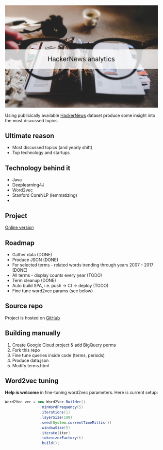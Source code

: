 ![HackerNews analytics](hnstats-ewan-robertson-208059.png)

Using publicically available [HackerNews](https://news.ycombinator.com) dataset produce some insight into the most discussed topics.

## Ultimate reason

  * Most discussed topics (and yearly shift)
  * Top technology and startups

## Technology behind it

  * Java
  * Deeplearning4J
  * Word2vec
  * Stanford CoreNLP (lemmatizing)
  * 

## Project

[Online version](http://wizecore.com/hnstats/terms.html)

## Roadmap
- Gather data (DONE)
- Produce JSON (DONE)
- For selected terms - related words trending through years 2007 - 2017 (DONE)
- All terms - display counts every year (TODO)
- Term cleanup (DONE)
- Auto build SPA, i.e. push -> CI -> deploy (TODO)
- Fine tune word2vec params (see below)

## Source repo

Project is hosted on [GitHub](https://github.com/wizecore/hnstats)

## Building manually

1. Create Google Cloud project & add BigQuery perms
2. Fork this repo
3. Fine tune queries inside code (terms, periods)
4. Produce data.json
5. Modify terms.html

## Word2vec tuning

**Help is welcome** in fine-tuning word2vec parameters. Here is current setup:

```java
Word2Vec vec = new Word2Vec.Builder()
                .minWordFrequency(5)
                .iterations(1)
                .layerSize(100)
                .seed(System.currentTimeMillis())
                .windowSize(5)
                .iterate(iter)
                .tokenizerFactory(t)
                .build();
```
